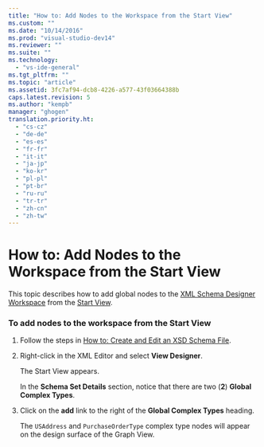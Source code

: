 ```yaml
---
title: "How to: Add Nodes to the Workspace from the Start View"
ms.custom: ""
ms.date: "10/14/2016"
ms.prod: "visual-studio-dev14"
ms.reviewer: ""
ms.suite: ""
ms.technology: 
  - "vs-ide-general"
ms.tgt_pltfrm: ""
ms.topic: "article"
ms.assetid: 3fc7af94-dcb8-4226-a577-43f03664388b
caps.latest.revision: 5
ms.author: "kempb"
manager: "ghogen"
translation.priority.ht: 
  - "cs-cz"
  - "de-de"
  - "es-es"
  - "fr-fr"
  - "it-it"
  - "ja-jp"
  - "ko-kr"
  - "pl-pl"
  - "pt-br"
  - "ru-ru"
  - "tr-tr"
  - "zh-cn"
  - "zh-tw"
---
```

# How to: Add Nodes to the Workspace from the Start View
This topic describes how to add global nodes to the [XML Schema Designer Workspace](../reference/xml-schema-designer-workspace.md) from the [Start View](../reference/start-view.md).  
  
### To add nodes to the workspace from the Start View  
  
1.  Follow the steps in [How to: Create and Edit an XSD Schema File](../reference/how-to--create-and-edit-an-xsd-schema-file.md).  
  
2.  Right-click in the XML Editor and select **View Designer**.  
  
     The Start View appears.  
  
     In the **Schema Set Details** section, notice that there are two (**2**) **Global Complex Types**.  
  
3.  Click on the **add** link to the right of the **Global Complex Types** heading.  
  
     The `USAddress` and `PurchaseOrderType` complex type nodes will appear on the design surface of the Graph View.